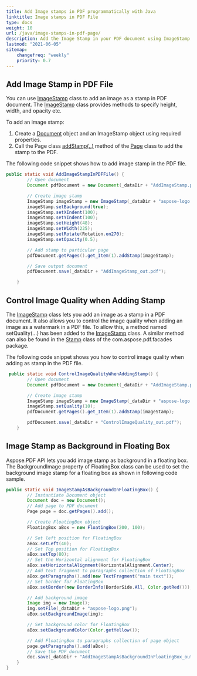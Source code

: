 ```yaml
---
title: Add Image stamps in PDF programmatically with Java
linktitle: Image stamps in PDF File
type: docs
weight: 10
url: /java/image-stamps-in-pdf-page/
description: Add the Image Stamp in your PDF document using ImageStamp class with the Aspose.PDF for Java library.
lastmod: "2021-06-05"
sitemap:
    changefreq: "weekly"
    priority: 0.7
---
```


## Add Image Stamp in PDF File

You can use [ImageStamp](https://apireference.aspose.com/java/pdf/com.aspose.pdf/ImageStamp) class to add an image as a stamp in PDF document. The [ImageStamp](https://apireference.aspose.com/java/pdf/com.aspose.pdf/ImageStamp) class provides methods to specify height, width, and opacity etc.

To add an image stamp:

1. Create a [Document](https://apireference.aspose.com/java/pdf/com.aspose.pdf/Document) object and an ImageStamp object using required properties.
1. Call the Page class [addStamp(..)](https://apireference.aspose.com/java/pdf/com.aspose.pdf/Page#addStamp-com.aspose.pdf.Stamp-) method of the [Page](https://apireference.aspose.com/java/pdf/com.aspose.pdf/Page) class to add the stamp to the PDF.

The following code snippet shows how to add image stamp in the PDF file.

```java
public static void AddImageStampInPDFFile() {
        // Open document
        Document pdfDocument = new Document(_dataDir + "AddImageStamp.pdf");

        // Create image stamp
        ImageStamp imageStamp = new ImageStamp(_dataDir + "aspose-logo.png");
        imageStamp.setBackground(true);
        imageStamp.setXIndent(100);
        imageStamp.setYIndent(100);
        imageStamp.setHeight(48);
        imageStamp.setWidth(225);
        imageStamp.setRotate(Rotation.on270);
        imageStamp.setOpacity(0.5);

        // Add stamp to particular page
        pdfDocument.getPages().get_Item(1).addStamp(imageStamp);

        // Save output document
        pdfDocument.save(_dataDir + "AddImageStamp_out.pdf");

    }
```

## Control Image Quality when Adding Stamp

The [ImageStamp](https://apireference.aspose.com/java/pdf/com.aspose.pdf/ImageStamp) class lets you add an image as a stamp in a PDF document. It also allows you to control the image quality when adding an image as a watermark in a PDF file. To allow this, a method named setQuality(...) has been added to the [ImageStamp](https://apireference.aspose.com/java/pdf/com.aspose.pdf/ImageStamp) class. A similar method can also be found in the [Stamp](https://apireference.aspose.com/pdf/java/com.aspose.pdf/classes/Stamp) class of the com.aspose.pdf.facades package. 

The following code snippet shows you how to control image quality when adding as stamp in the PDF file.

```java
 public static void ControlImageQualityWhenAddingStamp() {
        // Open document
        Document pdfDocument = new Document(_dataDir + "AddImageStamp.pdf");

        // Create image stamp
        ImageStamp imageStamp = new ImageStamp(_dataDir + "aspose-logo.png");
        imageStamp.setQuality(10);
        pdfDocument.getPages().get_Item(1).addStamp(imageStamp);

        pdfDocument.save(_dataDir + "ControlImageQuality_out.pdf");
    }
```

## Image Stamp as Background in Floating Box

Aspose.PDF API lets you add image stamp as background in a floating box. The BackgroundImage property of FloatingBox class can be used to set the background image stamp for a floating box as shown in following code sample.

```java
public static void ImageStampAsBackgroundInFloatingBox() {
        // Instantiate Document object
        Document doc = new Document();
        // Add page to PDF document
        Page page = doc.getPages().add();

        // Create FloatingBox object
        FloatingBox aBox = new FloatingBox(200, 100);

        // Set left position for FloatingBox
        aBox.setLeft(40);
        // Set Top position for FloatingBox
        aBox.setTop(80);
        // Set the Horizontal alignment for FloatingBox
        aBox.setHorizontalAlignment(HorizontalAlignment.Center);
        // Add text fragment to paragraphs collection of FloatingBox
        aBox.getParagraphs().add(new TextFragment("main text"));
        // Set border for FloatingBox
        aBox.setBorder(new BorderInfo(BorderSide.All, Color.getRed()));

        // Add background image
        Image img = new Image();
        img.setFile(_dataDir + "aspose-logo.png");
        aBox.setBackgroundImage(img);

        // Set background color for FloatingBox
        aBox.setBackgroundColor(Color.getYellow());

        // Add FloatingBox to paragraphs collection of page object
        page.getParagraphs().add(aBox);
        // Save the PDF document
        doc.save(_dataDir + "AddImageStampAsBackgroundInFloatingBox_out.pdf");
    }
}
```
